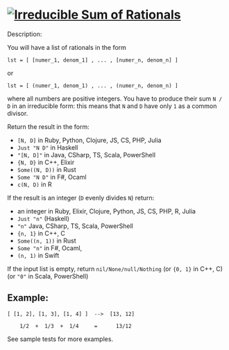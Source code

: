 # [![Irreducible Sum of Rationals](https://www.codewars.com/kata/5517fcb0236c8826940003c9)](https://www.codewars.com/kata/5517fcb0236c8826940003c9)


Description:

You will have a list of rationals in the form
```
lst = [ [numer_1, denom_1] , ... , [numer_n, denom_n] ]
```
or
```
lst = [ (numer_1, denom_1) , ... , (numer_n, denom_n) ]
```
where all numbers are positive integers. You have to produce their sum `N / D` in an irreducible form: this means that `N` and `D` have only `1` as a common divisor.

Return the result in the form:

* `[N, D]` in Ruby, Python, Clojure, JS, CS, PHP, Julia
* `Just "N D"` in Haskell
* `"[N, D]"` in Java, CSharp, TS, Scala, PowerShell
* `{N, D}` in C++, Elixir
* `Some((N, D))` in Rust
* `Some "N D"` in F#, Ocaml
* `c(N, D)` in R

If the result is an integer (`D` evenly divides `N`) return:

* an integer in Ruby, Elixir, Clojure, Python, JS, CS, PHP, R, Julia
* `Just "n"` (Haskell)
* `"n"` Java, CSharp, TS, Scala, PowerShell
* `{n, 1}` in C++, C
* `Some((n, 1))` in Rust
* `Some "n"` in F#, Ocaml,
* `(n, 1)` in Swift

If the input list is empty, return `nil/None/null/Nothing` (or `{0, 1}` in C++, C) (or `"0"` in Scala, PowerShell)

## Example:

```
[ [1, 2], [1, 3], [1, 4] ]  -->  [13, 12]

    1/2  +  1/3  +  1/4     =      13/12
```

See sample tests for more examples.
